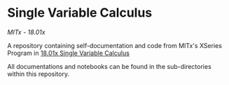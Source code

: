 # Single Variable Calculus
*MITx - 18.01x*

A repository containing self-documentation and code from MITx's XSeries Program in [18.01x Single Variable Calculus](https://www.edx.org/xseries/mitx-18.01x-single-variable-calculus)

All documentations and notebooks can be found in the sub-directories within this repository.
